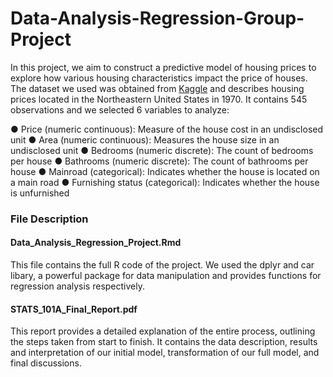 # Data-Analysis-Regression-Group-Project

In this project, we aim to construct a predictive model of housing prices to explore how various housing
characteristics impact the price of houses. The dataset we used was obtained from [Kaggle](https://www.kaggle.com/datasets/yasserh/housing-prices-dataset/data) and describes
housing prices located in the Northeastern United States in 1970. It contains 545 observations and we
selected 6 variables to analyze:

● Price (numeric continuous): Measure of the house cost in an undisclosed unit
● Area (numeric continuous): Measures the house size in an undisclosed unit
● Bedrooms (numeric discrete): The count of bedrooms per house
● Bathrooms (numeric discrete): The count of bathrooms per house
● Mainroad (categorical): Indicates whether the house is located on a main road
● Furnishing status (categorical): Indicates whether the house is unfurnished

### File Description

#### Data_Analysis_Regression_Project.Rmd

This file contains the full R code of the project. We used the dplyr and car libary, a powerful package for data manipulation and provides functions for regression analysis respectively.

#### STATS_101A_Final_Report.pdf

This report provides a detailed explanation of the entire process, outlining the steps taken from start to finish. It contains the data description, results and interpretation of our initial model, transformation of our full model, and final discussions.
